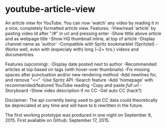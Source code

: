 # youtube-article-view
An article view for YouTube. 
You can now 'watch' any video by reading it in a nice, completely formatted article view.
Features:
-View/read 'article' by pasting video Id after "/#" in url and pressing enter
-Show tittle above article and as webpage title
-Show HQ thumbnail inline, at top of article
-Display channel name as 'author'
-Compatible with Spritz bookmarklet (Spritzlet)
-Works well, even with (especialy with) long (~2+ hrs.) videos and documentries.

Features (upcoming):
-Display date posted next to author
-Recommended articles at top based on tags (with hover-over thumbnails)
-Fix missing spaces after punctuation and/or new rendering method
-Add newlines for, and remove "<<"
-Use Spritz API
-Search feature
-Add 'homepage' with recommended/featured YouTube reading
-Copy and paste _full_ url
-Storyboard
-Show video description if no CC
-Get auto CC (hack?)

Disclaimer: The api currently being used to get CC data could theoretically be depreciated at any time and will have to b rewritten in the future.

The first working prototype was produced in one night on September 9, 2015.
First avaliable on Github: September 17, 2015.

